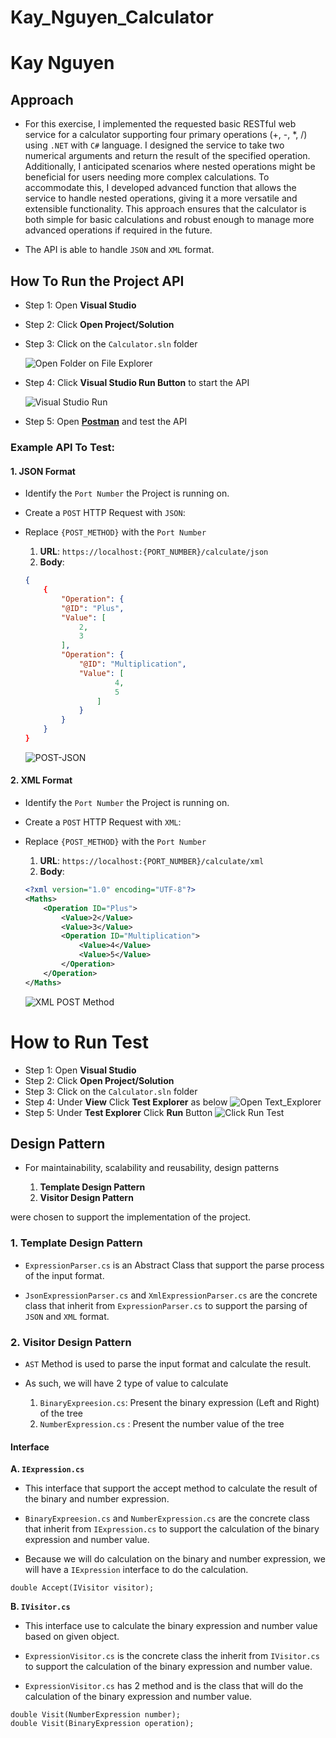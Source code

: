 # Kay_Nguyen_Calculator
# Kay Nguyen 
## Approach
- For this exercise, I implemented the requested basic RESTful web service for a calculator supporting four primary operations (+, -, *, /) using `.NET` with `C#` language. I designed the service to take two numerical arguments and return the result of the specified operation. Additionally, I anticipated scenarios where nested operations might be beneficial for users needing more complex calculations. To accommodate this, I developed advanced function that allows the service to handle nested operations, giving it a more versatile and extensible functionality. This approach ensures that the calculator is both simple for basic calculations and robust enough to manage more advanced operations if required in the future.

- The API is able to handle `JSON` and `XML` format.

## How To Run the Project API 

- Step 1: Open __Visual Studio__
- Step 2: Click __Open Project/Solution__
- Step 3: Click on the `Calculator.sln` folder 

    ![Open Folder on File Explorer](image.png)

- Step 4: Click __Visual Studio Run Button__ to start the API

    ![Visual Studio Run](image-1.png)

- Step 5: Open __[Postman](https://www.postman.com/)__ and test the API

### Example API To Test: 

#### 1. JSON Format
- Identify the `Port Number` the Project is running on.
- Create a `POST` HTTP Request with `JSON`:
- Replace `{POST_METHOD}` with the `Port Number` 

    1. __URL__: `https://localhost:{PORT_NUMBER}/calculate/json`
    2. __Body__: 
    ```json
    {
        {
            "Operation": {
            "@ID": "Plus",
            "Value": [
                2,
                3
            ],
            "Operation": {
                "@ID": "Multiplication",
                "Value": [
                        4,
                        5
                    ]   
                }
            }
        }
    }
    ```
    ![POST-JSON](image-2.png)

#### 2. XML Format

- Identify the `Port Number` the Project is running on.
- Create a `POST` HTTP Request with `XML`:
- Replace `{POST_METHOD}` with the `Port Number` 

    1. __URL__: `https://localhost:{PORT_NUMBER}/calculate/xml`
    2. __Body__: 
    ```xml
    <?xml version="1.0" encoding="UTF-8"?>
    <Maths>
        <Operation ID="Plus">
            <Value>2</Value>
            <Value>3</Value>
            <Operation ID="Multiplication">
                <Value>4</Value>
                <Value>5</Value>
            </Operation>
        </Operation>
    </Maths>
    ```

    ![XML POST Method](image-3.png)

# How to Run Test

- Step 1: Open __Visual Studio__
- Step 2: Click __Open Project/Solution__
- Step 3: Click on the `Calculator.sln` folder 
- Step 4: Under __View__ Click __Test Explorer__ as below 
            ![Open Text_Explorer](image-4.png)
- Step 5: Under __Test Explorer__ Click __Run__ Button 
    ![Click Run Test](image-5.png)


## Design Pattern 
- For maintainability, scalability and reusability, design patterns 

    1. __Template Design Pattern__ 
    2.  __Visitor Design Pattern__ 

were chosen to support the implementation of the project.

### 1. Template Design Pattern

- `ExpressionParser.cs` is an Abstract Class that support the parse process of the input format. 

- `JsonExpressionParser.cs` and `XmlExpressionParser.cs` are the concrete class that inherit from `ExpressionParser.cs` to support the parsing of `JSON` and `XML` format.

### 2. Visitor Design Pattern
- `AST` Method is used to parse the input format and calculate the result.

- As such, we will have 2 type of value to calculate 

     1. `BinaryExpreesion.cs`: Present the binary expression (Left and Right) of the tree
     2. `NumberExpression.cs` : Present the number value of the tree

#### Interface
__A. `IExpression.cs`__ 
- This interface that support the accept method to calculate the result of the binary and number expression.

- `BinaryExpreesion.cs` and `NumberExpression.cs` are the concrete class that inherit from `IExpression.cs` to support the calculation of the binary expression and number value.

- Because we will do calculation on the binary and number expression, we will have a `IExpression` interface to do the calculation.

```
double Accept(IVisitor visitor);
```

__B. `IVisitor.cs`__

- This interface use to calculate the binary expression and number value based on given object. 

- `ExpressionVisitor.cs` is the concrete class the inherit from `IVisitor.cs` to support the calculation of the binary expression and number value.

- `ExpressionVisitor.cs` has 2 method and is the class that will do the calculation of the binary expression and number value.

```
double Visit(NumberExpression number);
double Visit(BinaryExpression operation);
```
